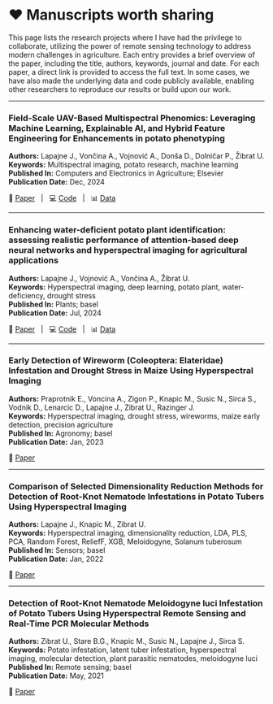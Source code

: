 # ❤️ Manuscripts worth sharing

This page lists the research projects where I have had the privilege to collaborate, utilizing the power of remote sensing technology to address modern challenges in agriculture. Each entry provides a brief overview of the paper, including the title, authors, keywords, journal and date. For each paper, a direct link is provided to access the full text. In some cases, we have also made the underlying data and code publicly available, enabling other researchers to reproduce our results or build upon our work.

---

<!-- ### Title of a paper

**Authors:** Author1, Author2, Author3 \
**Keywords:** Keyword1, Keyword2, Keyword3 \
**Published In:** Journal or Conference Name \
**Publication Date:** Month, Year 

📄 [Paper](link-to-paper) &nbsp; | &nbsp; 💻 [Code](link-to-code) &nbsp; | &nbsp; 📊 [Data](link-to-data) 

---

-->

### Field-Scale UAV-Based Multispectral Phenomics: Leveraging Machine Learning, Explainable AI, and Hybrid Feature Engineering for Enhancements in potato phenotyping

**Authors:** Lapajne J., Vončina A., Vojnović A., Donša D., Dolničar P., Žibrat U. \
**Keywords:** Multispectral imaging, potato research, machine learning \
**Published In:** Computers and Electronics in Agriculture; Elsevier \
**Publication Date:** Dec, 2024

📄 [Paper](https://www.sciencedirect.com/science/article/pii/S0168169924011372) &nbsp; | &nbsp; 💻 [Code](https://github.com/Manuscripts-code/Potato-UAV-exploratory--CEA-2024) &nbsp; | &nbsp; 📊 [Data](https://zenodo.org/records/10934163)

---

### Enhancing water-deficient potato plant identification: assessing realistic performance of attention-based deep neural networks and hyperspectral imaging for agricultural applications

**Authors:** Lapajne J., Vojnović A., Vončina A., Žibrat U. \
**Keywords:** Hyperspectral imaging, deep learning, potato plant, water-deficiency, drought stress \
**Published In:** Plants; basel \
**Publication Date:** Jul, 2024

📄 [Paper](https://www.mdpi.com/2223-7747/13/14/1918) &nbsp; | &nbsp; 💻 [Code](https://github.com/Manuscripts-code/Potato-plants-drought--plants-2024) &nbsp; | &nbsp; 📊 [Data](https://zenodo.org/records/7936850)

---

### Early Detection of Wireworm (Coleoptera: Elateridae) Infestation and Drought Stress in Maize Using Hyperspectral Imaging

**Authors:** Praprotnik E., Voncina A., Zigon P., Knapic M., Susic N., Sirca S., Vodnik D., Lenarcic D., Lapajne J., Zibrat U., Razinger J. \
**Keywords:** Hyperspectral imaging, drought stress, wireworms, maize early detection, precision agriculture \
**Published In:** Agronomy; basel \
**Publication Date:** Jan, 2023

📄 [Paper](https://www.mdpi.com/2073-4395/13/1/178)

---

### Comparison of Selected Dimensionality Reduction Methods for Detection of Root-Knot Nematode Infestations in Potato Tubers Using Hyperspectral Imaging

**Authors:** Lapajne J., Knapic M., Zibrat U. \
**Keywords:** Hyperspectral imaging, dimensionality reduction, LDA, PLS, PCA, Random Forest, ReliefF, XGB, Meloidogyne, Solanum tuberosum \
**Published In:** Sensors; basel \
**Publication Date:** Jan, 2022

📄 [Paper](https://www.mdpi.com/1424-8220/22/1/367)

---

### Detection of Root-Knot Nematode Meloidogyne luci Infestation of Potato Tubers Using Hyperspectral Remote Sensing and Real-Time PCR Molecular Methods

**Authors:** Zibrat U., Stare B.G., Knapic M., Susic N., Lapajne J., Sirca S. \
**Keywords:** Potato infestation, latent tuber infestation, hyperspectral imaging, molecular detection, plant parasitic nematodes, meloidogyne luci \
**Published In:** Remote sensing; basel \
**Publication Date:** May, 2021

📄 [Paper](https://www.mdpi.com/2072-4292/13/10/1996)
